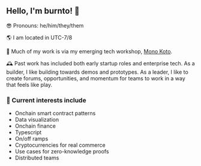 ## Hello, I'm burnto! 🤘

😎 Pronouns: he/him/they/them

🌎 I am located in UTC-7/8

🐣 Much of my work is via my emerging tech workshop, [Mono Koto](https://mono-koto.com/).

🕰 Past work has included both early startup roles and enterprise tech. As a builder, I like building towards demos and prototypes. As a leader, I like to create forums, opportunities, and momentum for teams to work in a way that feels like play.

### 🌈 Current interests include

- Onchain smart contract patterns
- Data visualization
- Onchain finance
- Typescript
- On/off ramps
- Cryptocurrencies for real commerce
- Use cases for zero-knowledge proofs
- Distributed teams
